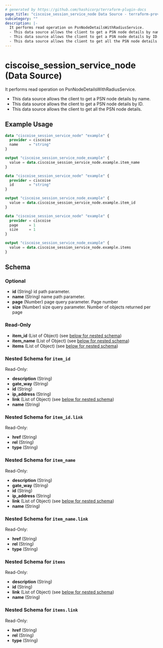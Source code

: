 ```yaml
---
# generated by https://github.com/hashicorp/terraform-plugin-docs
page_title: "ciscoise_session_service_node Data Source - terraform-provider-ciscoise"
subcategory: ""
description: |-
  It performs read operation on PsnNodeDetailsWithRadiusService.
  - This data source allows the client to get a PSN node details by name.
  - This data source allows the client to get a PSN node details by ID.
  - This data source allows the client to get all the PSN node details.
---
```


# ciscoise_session_service_node (Data Source)

It performs read operation on PsnNodeDetailsWithRadiusService.

- This data source allows the client to get a PSN node details by name.
- This data source allows the client to get a PSN node details by ID.
- This data source allows the client to get all the PSN node details.

## Example Usage

```terraform
data "ciscoise_session_service_node" "example" {
  provider = ciscoise
  name     = "string"
}

output "ciscoise_session_service_node_example" {
  value = data.ciscoise_session_service_node.example.item_name
}

data "ciscoise_session_service_node" "example" {
  provider = ciscoise
  id       = "string"
}

output "ciscoise_session_service_node_example" {
  value = data.ciscoise_session_service_node.example.item_id
}

data "ciscoise_session_service_node" "example" {
  provider = ciscoise
  page     = 1
  size     = 1
}

output "ciscoise_session_service_node_example" {
  value = data.ciscoise_session_service_node.example.items
}
```

<!-- schema generated by tfplugindocs -->
## Schema

### Optional

- **id** (String) id path parameter.
- **name** (String) name path parameter.
- **page** (Number) page query parameter. Page number
- **size** (Number) size query parameter. Number of objects returned per page

### Read-Only

- **item_id** (List of Object) (see [below for nested schema](#nestedatt--item_id))
- **item_name** (List of Object) (see [below for nested schema](#nestedatt--item_name))
- **items** (List of Object) (see [below for nested schema](#nestedatt--items))

<a id="nestedatt--item_id"></a>
### Nested Schema for `item_id`

Read-Only:

- **description** (String)
- **gate_way** (String)
- **id** (String)
- **ip_address** (String)
- **link** (List of Object) (see [below for nested schema](#nestedobjatt--item_id--link))
- **name** (String)

<a id="nestedobjatt--item_id--link"></a>
### Nested Schema for `item_id.link`

Read-Only:

- **href** (String)
- **rel** (String)
- **type** (String)



<a id="nestedatt--item_name"></a>
### Nested Schema for `item_name`

Read-Only:

- **description** (String)
- **gate_way** (String)
- **id** (String)
- **ip_address** (String)
- **link** (List of Object) (see [below for nested schema](#nestedobjatt--item_name--link))
- **name** (String)

<a id="nestedobjatt--item_name--link"></a>
### Nested Schema for `item_name.link`

Read-Only:

- **href** (String)
- **rel** (String)
- **type** (String)



<a id="nestedatt--items"></a>
### Nested Schema for `items`

Read-Only:

- **description** (String)
- **id** (String)
- **link** (List of Object) (see [below for nested schema](#nestedobjatt--items--link))
- **name** (String)

<a id="nestedobjatt--items--link"></a>
### Nested Schema for `items.link`

Read-Only:

- **href** (String)
- **rel** (String)
- **type** (String)


